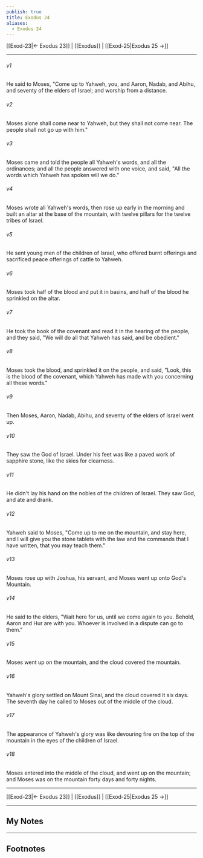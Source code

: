 ```yaml
---
publish: true
title: Exodus 24
aliases:
  - Exodus 24
---
```


[[Exod-23|← Exodus 23]] | [[Exodus]] | [[Exod-25|Exodus 25 →]]
***



###### v1 
He said to Moses, "Come up to Yahweh, you, and Aaron, Nadab, and Abihu, and seventy of the elders of Israel; and worship from a distance. 

###### v2 
Moses alone shall come near to Yahweh, but they shall not come near. The people shall not go up with him." 

###### v3 
Moses came and told the people all Yahweh's words, and all the ordinances; and all the people answered with one voice, and said, "All the words which Yahweh has spoken will we do." 

###### v4 
Moses wrote all Yahweh's words, then rose up early in the morning and built an altar at the base of the mountain, with twelve pillars for the twelve tribes of Israel. 

###### v5 
He sent young men of the children of Israel, who offered burnt offerings and sacrificed peace offerings of cattle to Yahweh. 

###### v6 
Moses took half of the blood and put it in basins, and half of the blood he sprinkled on the altar. 

###### v7 
He took the book of the covenant and read it in the hearing of the people, and they said, "We will do all that Yahweh has said, and be obedient." 

###### v8 
Moses took the blood, and sprinkled it on the people, and said, "Look, this is the blood of the covenant, which Yahweh has made with you concerning all these words." 

###### v9 
Then Moses, Aaron, Nadab, Abihu, and seventy of the elders of Israel went up. 

###### v10 
They saw the God of Israel. Under his feet was like a paved work of sapphire stone, like the skies for clearness. 

###### v11 
He didn't lay his hand on the nobles of the children of Israel. They saw God, and ate and drank. 

###### v12 
Yahweh said to Moses, "Come up to me on the mountain, and stay here, and I will give you the stone tablets with the law and the commands that I have written, that you may teach them." 

###### v13 
Moses rose up with Joshua, his servant, and Moses went up onto God's Mountain. 

###### v14 
He said to the elders, "Wait here for us, until we come again to you. Behold, Aaron and Hur are with you. Whoever is involved in a dispute can go to them." 

###### v15 
Moses went up on the mountain, and the cloud covered the mountain. 

###### v16 
Yahweh's glory settled on Mount Sinai, and the cloud covered it six days. The seventh day he called to Moses out of the middle of the cloud. 

###### v17 
The appearance of Yahweh's glory was like devouring fire on the top of the mountain in the eyes of the children of Israel. 

###### v18 
Moses entered into the middle of the cloud, and went up on the mountain; and Moses was on the mountain forty days and forty nights.

***
[[Exod-23|← Exodus 23]] | [[Exodus]] | [[Exod-25|Exodus 25 →]]

---
## My Notes

---
## Footnotes